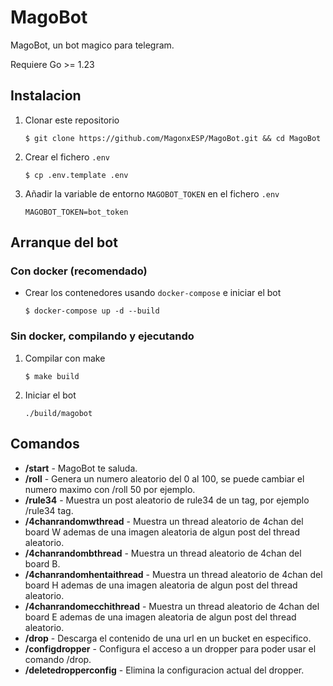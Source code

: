 # MagoBot
MagoBot, un bot magico para telegram.

Requiere Go >= 1.23

## Instalacion
1. Clonar este repositorio
    ```shell script
    $ git clone https://github.com/MagonxESP/MagoBot.git && cd MagoBot
    ```
2. Crear el fichero ``.env``
    ```shell script
    $ cp .env.template .env
    ```
3. Añadir la variable de entorno ``MAGOBOT_TOKEN`` en el fichero ``.env``
    ```shell script
    MAGOBOT_TOKEN=bot_token
    ```
## Arranque del bot   
### Con docker (recomendado)
* Crear los contenedores usando ``docker-compose`` e iniciar el bot
    ```shell script
    $ docker-compose up -d --build
    ```
### Sin docker, compilando y ejecutando
1. Compilar con make
    ```shell script
    $ make build
    ```

2. Iniciar el bot
    ```shell script
    ./build/magobot
    ```

## Comandos

* **/start** - MagoBot te saluda.
* **/roll** - Genera un numero aleatorio del 0 al 100, se puede cambiar el numero maximo con /roll 50 por ejemplo.
* **/rule34** - Muestra un post aleatorio de rule34 de un tag, por ejemplo /rule34 tag.
* **/4chanrandomwthread** - Muestra un thread aleatorio de 4chan del board W ademas de una imagen aleatoria de algun post del thread aleatorio.
* **/4chanrandombthread** - Muestra un thread aleatorio de 4chan del board B.
* **/4chanrandomhentaithread** - Muestra un thread aleatorio de 4chan del board H ademas de una imagen aleatoria de algun post del thread aleatorio.
* **/4chanrandomecchithread** - Muestra un thread aleatorio de 4chan del board E ademas de una imagen aleatoria de algun post del thread aleatorio.
* **/drop** - Descarga el contenido de una url en un bucket en especifico.
* **/configdropper** - Configura el acceso a un dropper para poder usar el comando /drop.
* **/deletedropperconfig** - Elimina la configuracion actual del dropper.
